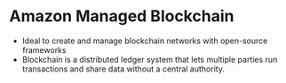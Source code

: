 # Amazon Managed Blockchain

- Ideal to create and manage blockchain networks with open-source frameworks
- Blockchain is a distributed ledger system that lets multiple parties run transactions and share data without a central authority.

